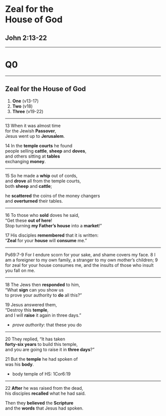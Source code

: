 <!-- .slide: data-background-image="https://sermons.seanho.com/img/bg/unsplash-Jztmx9yqjBw-stars.jpg" -->
# Zeal for the <br/> House of God
## John 2:13-22

>>>


---
<!-- .slide: data-background="white" -->
# Q0

---
## Zeal for the House of God
1. **One** (v13-17)
2. **Two** (v18)
3. **Three** (v19-22)

---
<span class="ref">13</span>
When it was almost time <br/>
for the Jewish **Passover**, <br/>
Jesus went up to **Jerusalem**.

<span class="ref">14</span>
In the **temple courts** he found <br/>
people selling **cattle**, **sheep** and **doves**, <br/>
and others sitting at **tables** <br/>
exchanging **money**.

---
<span class="ref">15</span>
So he made a **whip** out of cords, <br/>
and **drove** all from the temple courts, <br/>
both **sheep** and **cattle**;

he **scattered** the coins of the money changers <br/>
and **overturned** their tables.

---
<span class="ref">16</span>
To those who **sold** doves he said, <br/>
“Get these **out of here**! <br/>
Stop turning **my Father’s house** into a **market**!”

<span class="ref">17</span>
His disciples **remembered** that it is written: <br/>
“**Zeal** for your **house** will **consume** me.”

---
<span class="ref">Ps69:7-9</span>
For I endure scorn for your sake,
    and shame covers my face.
8 I am a foreigner to my own family,
    a stranger to my own mother’s children;
9 for zeal for your house consumes me,
    and the insults of those who insult you fall on me.

---
<span class="ref">18</span>
The Jews then **responded** to him, <br/>
“What **sign** can you show us <br/>
to prove your authority to **do** all this?”

<span class="ref">19</span>
Jesus answered them, <br/>
“Destroy this **temple**, <br/>
and I will **raise** it again in three days.”

>>>
+ *prove authority*: that these you do

---
<span class="ref">20</span>
They replied, “It has taken <br/>
**forty-six years** to build this temple, <br/>
and you are going to raise it in **three days**?”

<span class="ref">21</span>
But the **temple** he had spoken of <br/>
was his **body**.

>>>
+ body temple of HS: 1Cor6:19

---
<span class="ref">22</span>
**After** he was raised from the dead, <br/>
his disciples **recalled** what he had said.

Then they **believed** the **Scripture** <br/>
and the **words** that Jesus had spoken.

